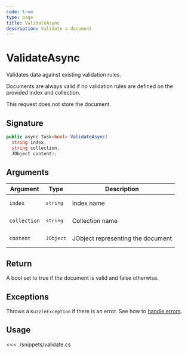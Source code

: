 ```yaml
---
code: true
type: page
title: ValidateAsync
description: Validate a document
---
```


# ValidateAsync

Validates data against existing validation rules.

Documents are always valid if no validation rules are defined on the provided index and collection.

This request does not store the document.

## Signature

```csharp
public async Task<bool> ValidateAsync(
  string index, 
  string collection, 
  JObject content);

```

## Arguments

| Argument     | Type                                 | Description                           |
| ------------ | ------------------------------------ | ------------------------------------- |
| `index`      | <pre>string</pre>        | Index name                            |
| `collection` | <pre>string</pre>        | Collection name                       |
| `content`   | <pre>JObject</pre>        | JObject representing the document |

## Return

A bool set to true if the document is valid and false otherwise.

## Exceptions

Throws a `KuzzleException` if there is an error. See how to [handle errors](/sdk/csharp/1/essentials/error-handling).

## Usage

<<< ./snippets/validate.cs
